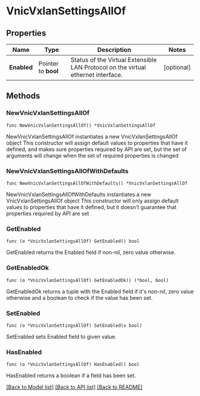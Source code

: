 # VnicVxlanSettingsAllOf

## Properties

Name | Type | Description | Notes
------------ | ------------- | ------------- | -------------
**Enabled** | Pointer to **bool** | Status of the Virtual Extensible LAN Protocol on the virtual ethernet interface. | [optional] 

## Methods

### NewVnicVxlanSettingsAllOf

`func NewVnicVxlanSettingsAllOf() *VnicVxlanSettingsAllOf`

NewVnicVxlanSettingsAllOf instantiates a new VnicVxlanSettingsAllOf object
This constructor will assign default values to properties that have it defined,
and makes sure properties required by API are set, but the set of arguments
will change when the set of required properties is changed

### NewVnicVxlanSettingsAllOfWithDefaults

`func NewVnicVxlanSettingsAllOfWithDefaults() *VnicVxlanSettingsAllOf`

NewVnicVxlanSettingsAllOfWithDefaults instantiates a new VnicVxlanSettingsAllOf object
This constructor will only assign default values to properties that have it defined,
but it doesn't guarantee that properties required by API are set

### GetEnabled

`func (o *VnicVxlanSettingsAllOf) GetEnabled() bool`

GetEnabled returns the Enabled field if non-nil, zero value otherwise.

### GetEnabledOk

`func (o *VnicVxlanSettingsAllOf) GetEnabledOk() (*bool, bool)`

GetEnabledOk returns a tuple with the Enabled field if it's non-nil, zero value otherwise
and a boolean to check if the value has been set.

### SetEnabled

`func (o *VnicVxlanSettingsAllOf) SetEnabled(v bool)`

SetEnabled sets Enabled field to given value.

### HasEnabled

`func (o *VnicVxlanSettingsAllOf) HasEnabled() bool`

HasEnabled returns a boolean if a field has been set.


[[Back to Model list]](../README.md#documentation-for-models) [[Back to API list]](../README.md#documentation-for-api-endpoints) [[Back to README]](../README.md)


